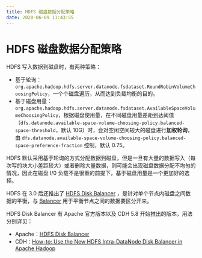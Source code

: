 ```yaml
---
title: HDFS 磁盘数据分配策略
date: 2020-06-09 11:43:55
---
```

# HDFS 磁盘数据分配策略

HDFS 写入数据到磁盘时，有两种策略：

- 基于轮询：`org.apache.hadoop.hdfs.server.datanode.fsdataset.RoundRobinVolumeChoosingPolicy`，一个个磁盘遍历，从而达到负载均衡的目的。
- 基于磁盘用量：`org.apache.hadoop.hdfs.server.datanode.fsdataset.AvailableSpaceVolumeChoosingPolicy`，根据磁盘使用量，在不同磁盘用量差距到达阈值（`dfs.datanode.available-space-volume-choosing-policy.balanced-space-threshold`，默认 10G）时，会对空闲空间较大的磁盘进行**加权轮询**，由 `dfs.datanode.available-space-volume-choosing-policy.balanced-space-preference-fraction` 控制，默认 0.75。

HDFS 默认采用基于轮询的方式分配数据到磁盘，但是一旦有大量的数据写入（每次写的块大小差距较大）或者删除大量数据，则可能会出现磁盘数据分配不均匀的情况，因此在磁盘 I/0 负载不是很重的前提下，基于磁盘用量是一个更加好的选择。

HDFS 在 3.0 后还推出了 [HDFS Disk Balancer](https://hadoop.apache.org/docs/r3.0.0/hadoop-project-dist/hadoop-hdfs/HDFSDiskbalancer.html) ，是针对单个节点内磁盘之间数据的平衡，与 [Balancer](https://hadoop.apache.org/docs/r3.0.0/hadoop-project-dist/hadoop-hdfs/HdfsUserGuide.html#Balancer) 用于平衡节点之间的数据要区分开来。

HDFS Disk Balancer 有 Apache 官方版本以及 CDH 5.8 开始推出的版本，用法分别详见：

- Apache：[HDFS Disk Balancer](https://hadoop.apache.org/docs/r3.0.0/hadoop-project-dist/hadoop-hdfs/HDFSDiskbalancer.html)
- CDH：[How-to: Use the New HDFS Intra-DataNode Disk Balancer in Apache Hadoop](https://blog.cloudera.com/how-to-use-the-new-hdfs-intra-datanode-disk-balancer-in-apache-hadoop/)

